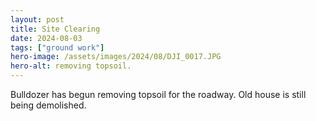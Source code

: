 ```yaml
---
layout: post
title: Site Clearing
date: 2024-08-03
tags: ["ground work"]
hero-image: /assets/images/2024/08/DJI_0017.JPG
hero-alt: removing topsoil.
---
```


Bulldozer has begun removing topsoil for the roadway. Old house is still being demolished.